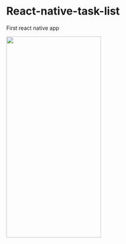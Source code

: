 # React-native-task-list
First react native app

<img src="https://github.com/OpTi9/React-native-task-list/blob/master/assets/tasks.gif" width="250" height="530" />
